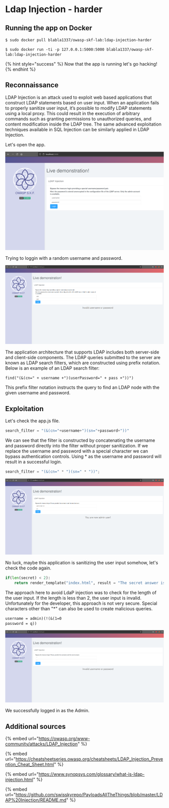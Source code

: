 # Ldap Injection - harder

## Running the app on Docker

```
$ sudo docker pull blabla1337/owasp-skf-lab:ldap-injection-harder
```

```
$ sudo docker run -ti -p 127.0.0.1:5000:5000 blabla1337/owasp-skf-lab:ldap-injection-harder
```

{% hint style="success" %}
Now that the app is running let's go hacking!
{% endhint %}

## Reconnaissance

LDAP Injection is an attack used to exploit web based applications that construct LDAP statements based on user input. When an application fails to properly sanitize user input, it’s possible to modify LDAP statements using a local proxy. This could result in the execution of arbitrary commands such as granting permissions to unauthorized queries, and content modification inside the LDAP tree. The same advanced exploitation techniques available in SQL Injection can be similarly applied in LDAP Injection.

Let's open the app.

![](../../.gitbook/assets/nodejs/Ldap/Ldap-1.png)

Trying to loggin with a random username and password.

![](../../.gitbook/assets/nodejs/Ldap/Ldap-2.png)

The application architecture that supports LDAP includes both server-side and client-side components. The LDAP queries submitted to the server are known as LDAP search filters, which are constructed using prefix notation. Below is an example of an LDAP search filter:

```text
find("(&(cn=" + username +")(userPassword=" + pass +"))")
```

This prefix filter notation instructs the query to find an LDAP node with the given username and password.

## Exploitation

Let's check the app.js file.

```python
search_filter = "(&(cn="+username+")(sn="+password+"))"
```

We can see that the filter is constructed by concatenating the username and password directly into the filter without proper sanitization. If we replace the username and password with a special character we can bypass authentication controls. Using \* as the username and password will result in a successful login.

```python
search_filter = "(&(cn=" * ")(sn=" * "))";
```

![](../../.gitbook/assets/nodejs/Ldap-harder/Ldap-5.png)

No luck, maybe this application is sanitizing the user input somehow, let's check the code again.

```python
if(len(secret) < 2):
	return render_template("index.html", result = "The secret answer is at least 2 character long.")
```

The approach here to avoid LdaP injection was to check for the length of the user input. If the length is less than 2, the user input is invalid.
Unfortunately for the developer, this approach is not very secure. Special characters other than "\*" can also be used to create malicious queries.

```text
username = admin)(!(&(1=0
password = q))
```

![](../../.gitbook/assets/nodejs/Ldap-harder/Ldap-4.png)

We successfully logged in as the Admin.

## Additional sources

{% embed url="https://owasp.org/www-community/attacks/LDAP_Injection" %}

{% embed url="https://cheatsheetseries.owasp.org/cheatsheets/LDAP_Injection_Prevention_Cheat_Sheet.html" %}

{% embed url="https://www.synopsys.com/glossary/what-is-ldap-injection.html" %}

{% embed url="https://github.com/swisskyrepo/PayloadsAllTheThings/blob/master/LDAP%20Injection/README.md" %}
